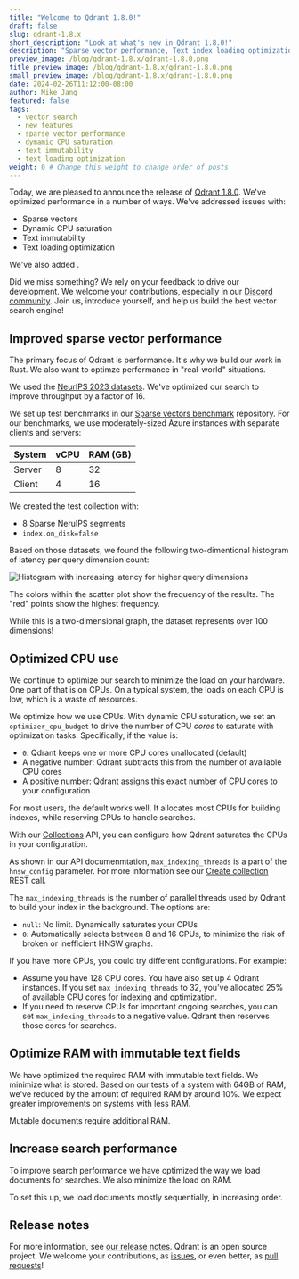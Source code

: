 ```yaml
---
title: "Welcome to Qdrant 1.8.0!"
draft: false
slug: qdrant-1.8.x 
short_description: "Look at what's new in Qdrant 1.8.0!"
description: "Sparse vector performance, Text index loading optimization, Text immutability, Dynamic CPU saturation" 
preview_image: /blog/qdrant-1.8.x/qdrant-1.8.0.png
title_preview_image: /blog/qdrant-1.8.x/qdrant-1.8.0.png
small_preview_image: /blog/qdrant-1.8.x/qdrant-1.8.0.png
date: 2024-02-26T11:12:00-08:00
author: Mike Jang
featured: false 
tags:
  - vector search
  - new features
  - sparse vector performance
  - dymamic CPU saturation
  - text immutability
  - text loading optimization
weight: 0 # Change this weight to change order of posts
---
```


Today, we are pleased to announce the release of [Qdrant 1.8.0](https://github.com/qdrant/qdrant/releases/tag/v1.8.0).
We've optimized performance in a number of ways. We've addressed issues with:

<!-- Shard deltas (deferred to v1.9) -->
- Sparse vectors
- Dynamic CPU saturation
- Text immutability
- Text loading optimization

We've also added <!-- TBD -->.

Did we miss something? We rely on your feedback to drive our development. We
welcome your contributions, especially in our [Discord community](https://qdrant.to/discord). Join us, introduce yourself, and help us build the best vector search engine!

## Improved sparse vector performance

The primary focus of Qdrant is performance. It's why we build our work in Rust.
We also want to optimze performance in "real-world" situations.

We used the [NeurIPS 2023 datasets](https://big-ann-benchmarks.com/neurips23.html). We've optimized our search to improve throughput by a factor of 16.

We set up test benchmarks in our [Sparse vectors benchmark](https://github.com/qdrant/sparse-vectors-benchmark) repository. For our benchmarks, we use
moderately-sized Azure instances with separate clients and servers:
<!-- Arnaud isn't sure we should include these details. I think they're useful for our readers. (I've removed the Azure configuration bits described elsewhere.)  -->

| System | vCPU | RAM (GB) |
|--------|------|----------|
| Server | 8    | 32       |
| Client | 4    | 16       |

We created the test collection with:

- 8 Sparse NeruIPS segments
- `index.on_disk=false`

Based on those datasets, we found the following two-dimentional histogram of
latency per query dimension count:

![Histogram with increasing latency for higher query dimensions](/blog/qdrant-1.8.x/neurIPS_bench_example.png)

The colors within the scatter plot show the frequency of the results. The "red"
points show the highest frequency.

While this is a two-dimensional graph, the dataset represents over 100 dimensions! 

## Optimized CPU use

We continue to optimize our search to minimize the load on your hardware. One
part of that is on CPUs. On a typical system, the loads on each CPU is 
low, which is a waste of resources.

We optimize how we use CPUs. With dynamic CPU saturation, we set an 
`optimizer_cpu_budget` to drive the number of CPU _cores_ to saturate with
optimization tasks. Specifically, if the value is:

- `0`: Qdrant keeps one or more CPU cores unallocated (default)
- A negative number: Qdrant subtracts this from the number of available CPU cores
- A positive number: Qdrant assigns this exact number of CPU cores to your configuration

<!-- Question: where do we set the `optimizer_cpu_budget, and how does that relate to `max_indexing_threads` -->

For most users, the default works well. It allocates most CPUs for building
indexes, while reserving CPUs to handle searches.

With our [Collections](/documentation/concepts/collections/) API, you can 
configure how Qdrant saturates the CPUs in your configuration. 

As shown in our API documenmtation, `max_indexing_threads` is a part of the
`hnsw_config` parameter. For more information see our 
[Create collection](ihttps://qdrant.github.io/qdrant/redoc/index.html#tag/collections/operation/create_collection) REST call.

The `max_indexing_threads` is the number of parallel threads used by Qdrant
to build your index in the background. The options are:

- `null`: No limit. Dynamically saturates your CPUs
- `0`: Automatically selects between 8 and 16 CPUs, to minimize the risk of
  broken or inefficient HNSW graphs.

If you have more CPUs, you could try different configurations. For example:

- Assume you have 128 CPU cores. You have also set up 4 Qdrant instances. If
you set `max_indexing_threads` to 32, you've allocated 25% of available CPU
cores for indexing and optimization. 
- If you need to reserve CPUs for important ongoing searches, you can set
`max_indexing_threads` to a negative value. Qdrant then reserves those cores
for searches.

## Optimize RAM with immutable text fields
<!-- I'd like more info -->

We have optimized the required RAM with immutable text fields. We minimize
what is stored. Based on our tests of a system with 64GB of RAM, 
we've reduced by the amount of required RAM by around 10%. We expect greater
improvements on systems with less RAM.

Mutable documents require additional RAM.

## Increase search performance
<!-- I'd like to describe how much, but I can't find / derive any numbers. The PR suggests this comes at a modest cost in (I assume document) loading speed -->

To improve search performance we have optimized the way we load documents for searches. We also minimize the load on RAM. 

To set this up, we load documents mostly sequentially, in increasing order.

## Release notes
<!-- The link won't work until we create v1.8.0 release notes -->

For more information, see [our release notes](https://github.com/qdrant/qdrant/releases/tag/v1.8.0). 
Qdrant is an open source project. We welcome your contributions, as [issues](https://github.com/qdrant/qdrant/issues), or even better, as [pull requests](https://github.com/qdrant/qdrant/pulls)!
